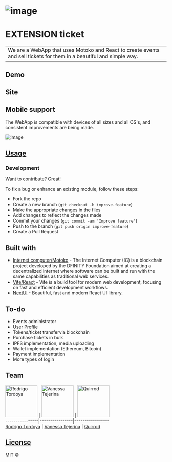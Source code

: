 # ![image](https://github.com/ExtensoIn/ExtensionTicket/assets/60782043/a6f02593-bfc5-43c4-a14c-8e28c9bb9d79)

# EXTENSION ticket
<table>
<tr>
<td>
  We are a WebApp that uses Motoko and React to create events and sell tickets for them in a beautiful and simple way.
</td>
</tr>
</table>


## Demo


## Site

## Mobile support
The WebApp is compatible with devices of all sizes and all OS's, and consistent improvements are being made.

![image](https://github.com/ExtensoIn/ExtensionTicket/assets/60782043/73d418f5-38c6-4331-87b3-5d115e0c65ef)




## [Usage](https://github.com/ExtensoIn/ExtensionTicket/) 

### Development
Want to contribute? Great!

To fix a bug or enhance an existing module, follow these steps:

- Fork the repo
- Create a new branch (`git checkout -b improve-feature`)
- Make the appropriate changes in the files
- Add changes to reflect the changes made
- Commit your changes (`git commit -am 'Improve feature'`)
- Push to the branch (`git push origin improve-feature`)
- Create a Pull Request 


## Built with 

- [Internet computer/Motoko](https://internetcomputer.org/docs/current/motoko/main/motoko) - The Internet Computer (IC) is a blockchain project developed by the DFINITY Foundation aimed at creating a decentralized internet where software can be built and run with the same capabilities as traditional web services.
- [Vite/React](https://vitejs.dev/) - Vite is a build tool for modern web development, focusing on fast and efficient development workflows.
- [NextUI](https://nextui.org/) - Beautiful, fast and modern React UI library.


## To-do
- Events administrator
- User Profile
- Tokens/ticket transfervia blockchain
- Purchase tickets in bulk
- IPFS implementation, media uploading
- Wallet implementation (Ethereum, Bitcoin)
- Payment implementation
- More types of login



## Team

<img src="https://github.com/ExtensoIn/ExtensionTicket/assets/60782043/fdd5caca-eb32-42fb-8117-8d01a2f31ec3" alt="Rodrigo Tordoya" style="width:100px;">  |
<img src="https://github.com/ExtensoIn/ExtensionTicket/assets/60782043/52f5b9a4-0071-428c-80e3-438032f3b11c" alt="Vanessa Tejerina" style="width:100px;">  | 
<img src="https://github.com/ExtensoIn/ExtensionTicket/assets/60782043/dba15df3-5e92-49be-a136-97da3dad95ee" alt="Quirrod" style="width:100px;">
<br/>
----------------|----------------|-----------------
<br/>
[Rodrigo Tordoya](https://github.com/LaBalaElmo)  | [Vanessa Tejerina](https://github.com/darkv314) | [Quirrod](https://github.com/Quirrod) 

## [License](https://github.com/iharsh234/WebApp/blob/master/LICENSE.md)

MIT © 




